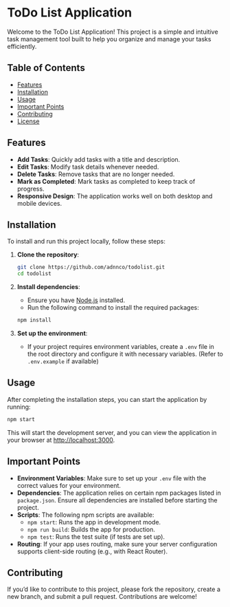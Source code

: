 # ToDo List Application

Welcome to the ToDo List Application! This project is a simple and intuitive task management tool built to help you organize and manage your tasks efficiently.

## Table of Contents

- [Features](#features)
- [Installation](#installation)
- [Usage](#usage)
- [Important Points](#important-points)
- [Contributing](#contributing)
- [License](#license)

## Features

- **Add Tasks**: Quickly add tasks with a title and description.
- **Edit Tasks**: Modify task details whenever needed.
- **Delete Tasks**: Remove tasks that are no longer needed.
- **Mark as Completed**: Mark tasks as completed to keep track of progress.
- **Responsive Design**: The application works well on both desktop and mobile devices.

## Installation

To install and run this project locally, follow these steps:

1. **Clone the repository**:
    ```bash
    git clone https://github.com/adnnco/todolist.git
    cd todolist
    ```

2. **Install dependencies**:
    - Ensure you have [Node.js](https://nodejs.org/) installed.
    - Run the following command to install the required packages:
    ```bash
    npm install
    ```

3. **Set up the environment**:
    - If your project requires environment variables, create a `.env` file in the root directory and configure it with necessary variables. (Refer to `.env.example` if available)

## Usage

After completing the installation steps, you can start the application by running:

```bash
npm start
  ```

This will start the development server, and you can view the application in your browser at [http://localhost:3000](http://localhost:3000).

## Important Points

- **Environment Variables**: Make sure to set up your `.env` file with the correct values for your environment.
- **Dependencies**: The application relies on certain npm packages listed in `package.json`. Ensure all dependencies are installed before starting the project.
- **Scripts**: The following npm scripts are available:
  - `npm start`: Runs the app in development mode.
  - `npm run build`: Builds the app for production.
  - `npm test`: Runs the test suite (if tests are set up).
- **Routing**: If your app uses routing, make sure your server configuration supports client-side routing (e.g., with React Router).

## Contributing

If you’d like to contribute to this project, please fork the repository, create a new branch, and submit a pull request. Contributions are welcome!
